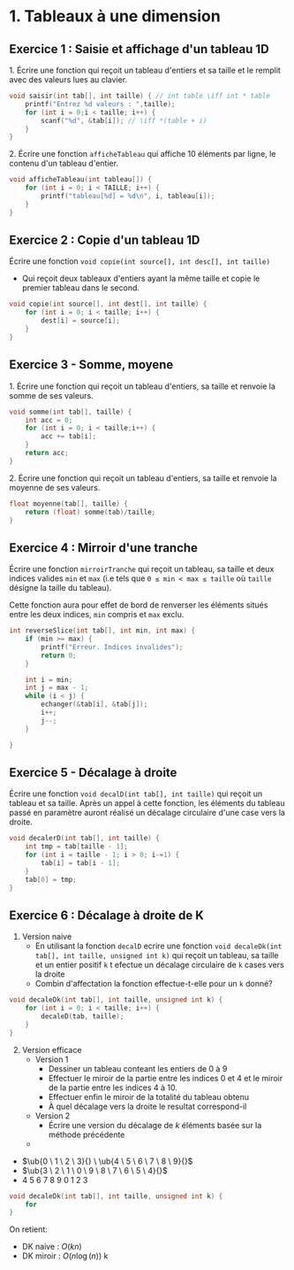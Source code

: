 $\providecommand{\K}{\mathbb{K}}\providecommand{\m}[1]{\begin{pmatrix}#1\end{pmatrix}}\providecommand{\ub}[2]{\underset{#2}{\underbrace{#1}}}\providecommand{\R}{\mathbb{R}}\providecommand{\id}{\text{id}}\providecommand{\eps}{\varepsilon}\providecommand{\cases}[1]{\begin{cases}#1\end{cases}}\providecommand{\rcases}[1]{\begin{rcases}#1\end{rcases}}\providecommand{\N}{\mathbb{N}}\providecommand{\sun}[2]{\overset{#2}{\underset{\begin{matrix}#1\end{matrix}}{\sum}}}\providecommand{\mc}{\mathcal}\providecommand{\ms}{\mathscr}\providecommand{\Z}{\mathbb{Z}}\providecommand{\sub}{\subset}\providecommand{\pron}[2]{\overset{#2}{\underset{\begin{matrix}#1\end{matrix}}{\prod}}}\providecommand{\C}{\mathbb{C}}\providecommand{\align}[1]{\begin{array}{l}#1\end{array}}\providecommand{\tr}{\text{tr}}\providecommand{\dt}[1]{\left|\begin{array}{l}#1\end{array}\right|}\providecommand{\piv}[1]{\underset{\begin{array}{l}#1\end{array}}{=}}\providecommand{\ov}[2]{\overset{#2}{\overbrace{#1}}}\providecommand{\mb}[1]{\begin{matrix}#1\end{matrix}}\providecommand{\com}{\text{com}}\providecommand{\td}[1]{\underset{#1}{\longrightarrow}}\providecommand{\Q}{\mathbb{Q}}\providecommand{\supp}{\text{supp}}\providecommand{\card}{\text{card}}$

# 1. Tableaux à une dimension

## Exercice 1 : Saisie et affichage d'un tableau 1D

1\. Écrire une fonction qui reçoit un tableau d'entiers et sa taille et le remplit avec des valeurs lues au clavier.

```c
void saisir(int tab[], int taille) { // int table \iff int * table
    printf("Entrez %d valeurs : ",taille);
    for (int i = 0;i < taille; i++) {
        scanf("%d", &tab[i]); // \iff *(table + i)
    }
}
```

2\. Écrire une fonction `afficheTableau` qui affiche 10 éléments par ligne, le contenu d'un tableau d'entier.

```c
void afficheTableau(int tableau[]) {
    for (int i = 0; i < TAILLE; i++) {
        printf("tableau[%d] = %d\n", i, tableau[i]);
    }
}
```

## Exercice 2 : Copie d'un tableau 1D

Écrire une fonction `void copie(int source[], int desc[], int taille)`
- Qui reçoit deux tableaux d'entiers ayant la même taille et copie le premier tableau dans le second.

```c
void copie(int source[], int dest[], int taille) {
    for (int i = 0; i < taille; i++) {
        dest[i] = source[i];
    }
}
```

## Exercice 3 - Somme, moyene

1\. Écrire une fonction qui reçoit un tableau d'entiers, sa taille et renvoie la somme de ses valeurs.

```c
void somme(int tab[], taille) {
    int acc = 0;
    for (int i = 0; i < taille;i++) {
        acc += tab[i];
    }
    return acc;
}
```

2\. Écrire une fonction qui reçoit un tableau d'entiers, sa taille et renvoie la moyenne de ses valeurs.


```c
float moyenne(tab[], taille) {
    return (float) somme(tab)/taille;
}
```


## Exercice 4 : Mirroir d'une tranche

Écrire une fonction `mirroirTranche` qui reçoit un tableau, sa taille et deux indices valides `min` et `max` (i.e tels que `0 ≤ min < max ≤ taille` où `taille` désigne la taille du tableau).

Cette fonction aura pour effet de bord de renverser les éléments situés entre les deux indices, `min` compris et `max` exclu.


```c
int reverseSlice(int tab[], int min, int max) {
    if (min >= max) {
        printf("Erreur. Indices invalides");
        return 0;
    }

    int i = min;
    int j = max - 1;
    while (i < j) {
        echanger(&tab[i], &tab[j]);
        i++;
        j--;
    }

}

```

## Exercice 5 - Décalage à droite

Écrire une fonction `void decalD(int tab[], int taille)` qui reçoit un tableau et sa taille. Après un appel à cette fonction, les éléments du tableau passé en paramètre auront réalisé un décalage circulaire d'une case vers la droite.

```c
void decalerD(int tab[], int taille) {
    int tmp = tab[taille - 1];
    for (int i = taille - 1; i > 0; i-=1) {
        tab[i] = tab[i - 1];
    }
    tab[0] = tmp;
}
```

## Exercice 6 : Décalage à droite de K

1. Version naive
    - En utilisant la fonction `decalD` ecrire une fonction `void decaleDk(int tab[], int taille, unsigned int k)` qui reçoit un tableau, sa taille et un entier positif `k` t efectue un décalage circulaire de `k` cases vers la droite
    - Combin d'affectation la fonction effectue-t-elle pour un `k` donné?

```c
void decaleDk(int tab[], int taille, unsigned int k) {
    for (int i = 0; i < taille; i++) {
        decaleD(tab, taille);
    }
}
```

2. Version efficace
    - Version 1 
        - Dessiner un tableau conteant les entiers de 0 à 9
        - Effectuer le miroir de la partie entre les indices 0 et 4 et le miroir de la partie entre les indices 4 à 10.
        - Effectuer enfin le miroir de la totalité du tableau obtenu
        - À quel décalage vers la droite le resultat correspond-il
    - Version 2
        - Écrire une version du décalage de $k$ éléments basée sur la méthode précédente
    - 


- $\ub{0 \ 1 \ 2 \ 3}{} \ \ub{4 \ 5 \ 6 \ 7 \ 8 \ 9}{}$
- $\ub{3 \ 2 \ 1 \ 0 \ 9 \ 8 \ 7 \ 6 \ 5 \ 4}{}$
- $4 \ 5 \ 6 \ 7 \ 8 \ 9 \ 0 \ 1 \ 2 \ 3$


```c
void decaleDk(int tab[], int taille, unsigned int k) {
    for 
}
```

On retient:

 - DK naive : $O(kn)$
 - DK miroir : $O(n\log(n))$
k